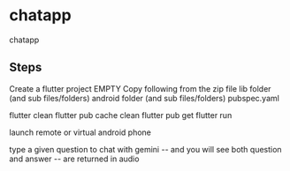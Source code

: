 # chatapp

chatapp

## Steps

Create a flutter project EMPTY
Copy following from the zip file
    lib folder (and sub files/folders)
    android folder (and sub files/folders)
    pubspec.yaml

flutter clean
flutter pub cache clean
flutter pub get
flutter run

launch remote or virtual android phone

type a given question to chat with gemini -- 
and you will see both question and answer -- are returned in audio


